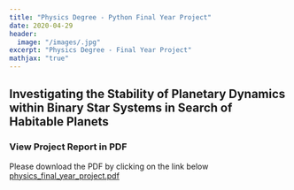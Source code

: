 ```yaml
---
title: "Physics Degree - Python Final Year Project"
date: 2020-04-29
header:
  image: "/images/.jpg"
excerpt: "Physics Degree - Final Year Project"
mathjax: "true"
---
```



## Investigating the Stability of Planetary Dynamics within Binary Star Systems in Search of Habitable Planets

### View Project Report in PDF
Please download the PDF by clicking on the link below
[physics_final_year_project.pdf](https://github.com/domvdp/domvdp.github.io/blob/master/physics_final_year_project.pdf)
